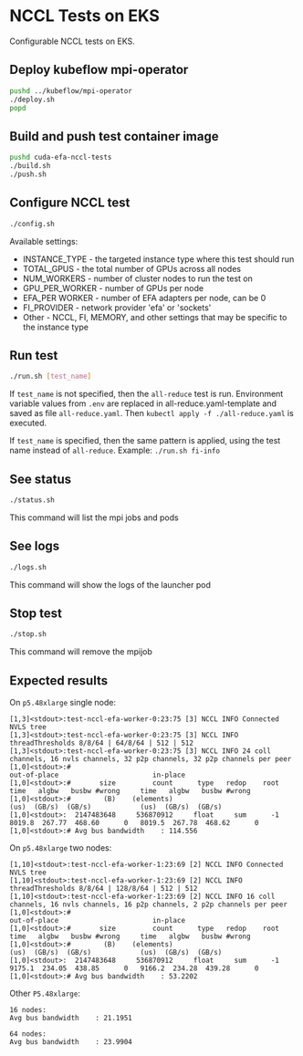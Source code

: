 # NCCL Tests on EKS

Configurable NCCL tests on EKS.

## Deploy kubeflow mpi-operator

```bash
pushd ../kubeflow/mpi-operator
./deploy.sh
popd
```

## Build and push test container image

```bash
pushd cuda-efa-nccl-tests
./build.sh
./push.sh
```

## Configure NCCL test

```bash
./config.sh
```

Available settings:

* INSTANCE_TYPE - the targeted instance type where this test should run
* TOTAL_GPUS - the total number of GPUs across all nodes
* NUM_WORKERS - number of cluster nodes to run the test on
* GPU_PER_WORKER - number of GPUs per node
* EFA_PER WORKER - number of EFA adapters per node, can be 0
* FI_PROVIDER - network provider 'efa' or 'sockets'
* Other - NCCL, FI, MEMORY, and other settings that may be specific to the instance type

## Run test

```bash
./run.sh [test_name]
```

If `test_name` is not specified, then the `all-reduce` test is run.
Environment variable values from `.env` are replaced in all-reduce.yaml-template 
and saved as file `all-reduce.yaml`. Then `kubectl apply -f ./all-reduce.yaml` is executed.

If `test_name` is specified, then the same pattern is applied, using the test name instead of `all-reduce`.
Example: `./run.sh fi-info`

## See status

```bash
./status.sh
```

This command will list the mpi jobs and pods

## See logs

```bash
./logs.sh
```

This command will show the logs of the launcher pod

## Stop test

```bash
./stop.sh
```

This command will remove the mpijob

## Expected results

On `p5.48xlarge` single node:

```text
[1,3]<stdout>:test-nccl-efa-worker-0:23:75 [3] NCCL INFO Connected NVLS tree
[1,3]<stdout>:test-nccl-efa-worker-0:23:75 [3] NCCL INFO threadThresholds 8/8/64 | 64/8/64 | 512 | 512
[1,3]<stdout>:test-nccl-efa-worker-0:23:75 [3] NCCL INFO 24 coll channels, 16 nvls channels, 32 p2p channels, 32 p2p channels per peer
[1,0]<stdout>:#                                                              out-of-place                       in-place          
[1,0]<stdout>:#       size         count      type   redop    root     time   algbw   busbw #wrong     time   algbw   busbw #wrong
[1,0]<stdout>:#        (B)    (elements)                               (us)  (GB/s)  (GB/s)            (us)  (GB/s)  (GB/s)       
[1,0]<stdout>:  2147483648     536870912     float     sum      -1   8019.8  267.77  468.60      0   8019.5  267.78  468.62      0
[1,0]<stdout>:# Avg bus bandwidth    : 114.556 
```

On `p5.48xlarge` two nodes:

```text
[1,10]<stdout>:test-nccl-efa-worker-1:23:69 [2] NCCL INFO Connected NVLS tree
[1,10]<stdout>:test-nccl-efa-worker-1:23:69 [2] NCCL INFO threadThresholds 8/8/64 | 128/8/64 | 512 | 512
[1,10]<stdout>:test-nccl-efa-worker-1:23:69 [2] NCCL INFO 16 coll channels, 16 nvls channels, 16 p2p channels, 2 p2p channels per peer
[1,0]<stdout>:#                                                              out-of-place                       in-place          
[1,0]<stdout>:#       size         count      type   redop    root     time   algbw   busbw #wrong     time   algbw   busbw #wrong
[1,0]<stdout>:#        (B)    (elements)                               (us)  (GB/s)  (GB/s)            (us)  (GB/s)  (GB/s)
[1,0]<stdout>:  2147483648     536870912     float     sum      -1   9175.1  234.05  438.85      0   9166.2  234.28  439.28      0
[1,0]<stdout>:# Avg bus bandwidth    : 53.2202 
```

Other `P5.48xlarge`:

```text
16 nodes:
Avg bus bandwidth    : 21.1951

64 nodes:
Avg bus bandwidth    : 23.9904
```

